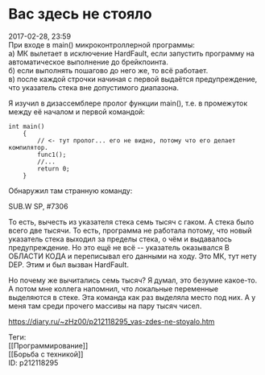 Вас здесь не стояло
====================

   
 2017-02-28, 23:59   
  При входе в main() микроконтроллерной программы:   
 а) МК вылетает в исключение HardFault, если запустить программу на автоматическое выполнение до брейкпоинта.   
 б) если выполнять пошагово до него же, то всё работает.   
 в) после каждой строчки начиная с первой выдаётся предупреждение, что указатель стека вне допустимого диапазона.   
   
 Я изучил в дизассемблере пролог функции main(), т.е. в промежуток между её началом и первой командой:   
   
 
```
int main()  
	{  
		// <- тут пролог... его не видно, потому что его делает компилятор.  
		func1();  
		//...  
		return 0;  
	}
```
   
   
 Обнаружил там странную команду:   
   
 SUB.W SP, #7306   
   
 То есть, вычесть из указателя стека семь тысяч с гаком. А стека было всего две тысячи. То есть, программа не работала потому, что новый указатель стека выходил за пределы стека, о чём и выдавалось предупреждение. Но это ещё не всё -- указатель оказывался В ОБЛАСТИ КОДА и переписывал его данными на ходу. Это МК, тут нету DEP. Этим и был вызван HardFault.   
   
 Но почему же вычитались семь тысяч? Я думал, это безумие какое-то. А потом мне коллега напомнил, что локальные переменные выделяются в стеке. Эта команда как раз выделяла место под них. А у меня там среди прочего массивы на пару тысяч чисел.   
    
 <https://diary.ru/~zHz00/p212118295_vas-zdes-ne-stoyalo.htm>   
   
 Теги:   
 [[Программирование]]   
 [[Борьба с техникой]]   
 ID: p212118295